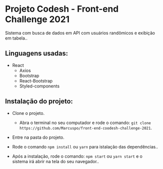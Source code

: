 # Projeto Codesh - Front-end Challenge 2021

Sistema com busca de dados em API com usuários randômicos e exibição em tabela..

## Linguagens usadas:

 - React
    - Axios
    - Bootstrap
    - React-Bootstrap
    - Styled-components

## Instalação do projeto: 

- Clone o projeto.
    - Abra o terminal no seu computador e rode o comando: `git clone https://github.com/Marcuspo/front-end-coodesh-challenge-2021`.

- Entre na pasta do projeto.

- Rode o comando `npm install` ou `yarn` para istalação das dependências..

- Após a instalação, rode o comando: `npm start` ou `yarn start` e o sistema irá abrir na tela do seu navegador..


